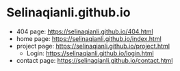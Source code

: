 # Selinaqianli.github.io
- 404 page: https://selinaqianli.github.io/404.html
- home page: https://selinaqianli.github.io/index.html
- project page: https://selinaqianli.github.io/project.html
    * Login: https://selinaqianli.github.io/login.html
- contact page: https://selinaqianli.github.io/contact.html